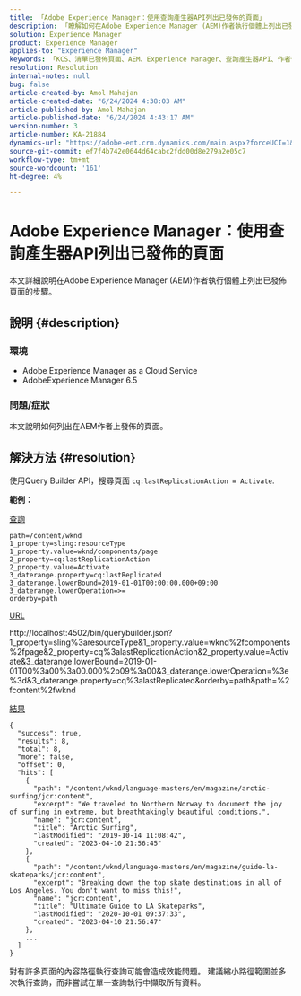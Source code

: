 ```yaml
---
title: 「Adobe Experience Manager：使用查詢產生器API列出已發佈的頁面」
description: 「瞭解如何在Adobe Experience Manager (AEM)作者執行個體上列出已發佈的頁面。」
solution: Experience Manager
product: Experience Manager
applies-to: "Experience Manager"
keywords: 「KCS、清單已發佈頁面、AEM、Experience Manager、查詢產生器API、作者例項、AEMaaCS、Experience Manageras a Cloud Service」
resolution: Resolution
internal-notes: null
bug: false
article-created-by: Amol Mahajan
article-created-date: "6/24/2024 4:38:03 AM"
article-published-by: Amol Mahajan
article-published-date: "6/24/2024 4:43:17 AM"
version-number: 3
article-number: KA-21884
dynamics-url: "https://adobe-ent.crm.dynamics.com/main.aspx?forceUCI=1&pagetype=entityrecord&etn=knowledgearticle&id=ddcd5385-e331-ef11-840a-000d3a34c086"
source-git-commit: ef7f4b742e0644d64cabc2fdd00d8e279a2e05c7
workflow-type: tm+mt
source-wordcount: '161'
ht-degree: 4%

---
```


# Adobe Experience Manager：使用查詢產生器API列出已發佈的頁面


本文詳細說明在Adobe Experience Manager (AEM)作者執行個體上列出已發佈頁面的步驟。

## 說明 {#description}


### <b>環境</b>

- Adobe Experience Manager as a Cloud Service
- AdobeExperience Manager 6.5




### <b>問題/症狀</b>

本文說明如何列出在AEM作者上發佈的頁面。


## 解決方法 {#resolution}


使用Query Builder API，搜尋頁面 `cq:lastReplicationAction = Activate`.

<b>範例：</b>

<u>查詢</u>


```
path=/content/wknd
1_property=sling:resourceType
1_property.value=wknd/components/page
2_property=cq:lastReplicationAction
2_property.value=Activate
3_daterange.property=cq:lastReplicated
3_daterange.lowerBound=2019-01-01T00:00:00.000+09:00
3_daterange.lowerOperation=>=
orderby=path
```


<u>URL</u>

http://localhost:4502/bin/querybuilder.json?1_property=sling%3aresourceType&amp;1_property.value=wknd%2fcomponents%2fpage&amp;2_property=cq%3alastReplicationAction&amp;2_property.value=Activate&amp;3_daterange.lowerBound=2019-01-01T00%3a00%3a00.000%2b09%3a00&amp;3_daterange.lowerOperation=%3e%3d&amp;3_daterange.property=cq%3alastReplicated&amp;orderby=path&amp;path=%2fcontent%2fwknd

<u>結果</u>


```
{
  "success": true,
  "results": 8,
  "total": 8,
  "more": false,
  "offset": 0,
  "hits": [ 
    {
      "path": "/content/wknd/language-masters/en/magazine/arctic-surfing/jcr:content",
      "excerpt": "We traveled to Northern Norway to document the joy of surfing in extreme, but breathtakingly beautiful conditions.",
      "name": "jcr:content",
      "title": "Arctic Surfing",
      "lastModified": "2019-10-14 11:08:42",
      "created": "2023-04-10 21:56:45"
    },
    {
      "path": "/content/wknd/language-masters/en/magazine/guide-la-skateparks/jcr:content",
      "excerpt": "Breaking down the top skate destinations in all of Los Angeles. You don't want to miss this!",
      "name": "jcr:content",
      "title": "Ultimate Guide to LA Skateparks",
      "lastModified": "2020-10-01 09:37:33",
      "created": "2023-04-10 21:56:47"
    },
    ...
  ] 
}
```


對有許多頁面的內容路徑執行查詢可能會造成效能問題。 建議縮小路徑範圍並多次執行查詢，而非嘗試在單一查詢執行中擷取所有資料。
